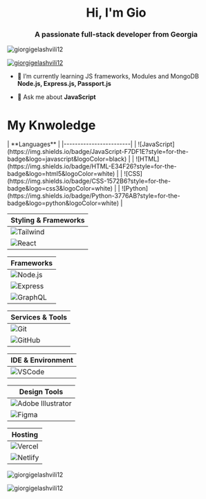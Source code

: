 <h1 align="center">Hi, I'm Gio</h1>
<h3 align="center">A passionate full-stack developer from Georgia</h3>

<p align="left"> <img src="https://komarev.com/ghpvc/?username=giorgigelashvili12&label=Profile%20views&color=0e75b6&style=flat" alt="giorgigelashvili12" /> </p>

<p align="left"> <a href="https://github.com/ryo-ma/github-profile-trophy"><img src="https://github-profile-trophy.vercel.app/?username=giorgigelashvili12" alt="giorgigelashvili12" /></a> </p>

- 🌱 I’m currently learning JS frameworks, Modules and MongoDB **Node.js, Express.js, Passport.js**

- 💬 Ask me about **JavaScript**

</p>

# My Knwoledge
<div display="flex">
| **Languages**          |
|------------------------|
| ![JavaScript](https://img.shields.io/badge/JavaScript-F7DF1E?style=for-the-badge&logo=javascript&logoColor=black) |
| ![HTML](https://img.shields.io/badge/HTML-E34F26?style=for-the-badge&logo=html5&logoColor=white) |
| ![CSS](https://img.shields.io/badge/CSS-1572B6?style=for-the-badge&logo=css3&logoColor=white) |
| ![Python](https://img.shields.io/badge/Python-3776AB?style=for-the-badge&logo=python&logoColor=white) |

| **Styling & Frameworks** |
|--------------------------|
| ![Tailwind](https://img.shields.io/badge/Tailwind_CSS-38B2AC?style=for-the-badge&logo=tailwindcss&logoColor=white) |
| ![React](https://img.shields.io/badge/React-61DAFB?style=for-the-badge&logo=react&logoColor=black) |

| **Frameworks**           |
|--------------------------|
| ![Node.js](https://img.shields.io/badge/Node.js-339939?style=for-the-badge&logo=node.js&logoColor=white) |
| ![Express](https://img.shields.io/badge/Express-000000?style=for-the-badge&logo=express&logoColor=white) |
| ![GraphQL](https://img.shields.io/badge/GraphQL-E10098?style=for-the-badge&logo=graphql&logoColor=white) |

| **Services & Tools**     |
|--------------------------|
| ![Git](https://img.shields.io/badge/Git-F05032?style=for-the-badge&logo=git&logoColor=white) |
| ![GitHub](https://img.shields.io/badge/GitHub-181717?style=for-the-badge&logo=github&logoColor=white) |

| **IDE & Environment**    |
|--------------------------|
| ![VSCode](https://img.shields.io/badge/VS_Code-0078D4?style=for-the-badge&logo=visualstudiocode&logoColor=white) |

| **Design Tools**         |
|--------------------------|
| ![Adobe Illustrator](https://img.shields.io/badge/Adobe_Illustrator-FF9A00?style=for-the-badge&logo=adobeillustrator&logoColor=white) |
| ![Figma](https://img.shields.io/badge/Figma-000000?style=for-the-badge&logo=figma&logoColor=white) |

| **Hosting**              |
|--------------------------|
| ![Vercel](https://img.shields.io/badge/Vercel-000000?style=for-the-badge&logo=vercel&logoColor=white) |
| ![Netlify](https://img.shields.io/badge/Netlify-00C7B7?style=for-the-badge&logo=netlify&logoColor=white) |

</div>


<p><img align="center" src="https://github-readme-stats.vercel.app/api/top-langs?username=giorgigelashvili12&show_icons=true&locale=en&layout=compact" alt="giorgigelashvili12" /></p>

<p><img align="center" src="https://github-readme-streak-stats.herokuapp.com/?user=giorgigelashvili12&" alt="giorgigelashvili12" /></p>
<br/>  
</div>
